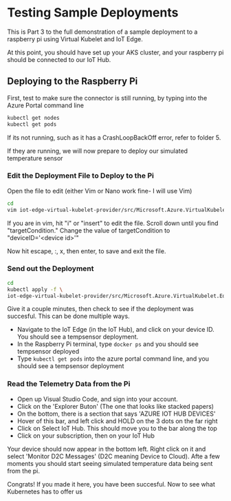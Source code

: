 # Testing Sample Deployments

This is Part 3 to the full demonstration of a sample deployment to a raspberry pi using Virtual Kubelet and IoT Edge.

At this point, you should have set up your AKS cluster, and your raspberry pi should be connected to our IoT Hub.

## Deploying to the Raspberry Pi

First, test to make sure the connector is still running, by typing into the Azure Portal command line

```sh
kubectl get nodes
kubectl get pods
```
If its not running, such as it has a CrashLoopBackOff error, refer to folder 5.

If they are running, we will now prepare to deploy our simulated temperature sensor

### Edit the Deployment File to Deploy to the Pi

Open the file to edit (either Vim or Nano work fine- I will use Vim)

```sh
cd
vim iot-edge-virtual-kubelet-provider/src/Microsoft.Azure.VirtualKubelet.Edge.Provider/sample-deployment.yaml
```
If you are in vim, hit "i" or "insert" to edit the file. Scroll down until you find "targetCondition." 
Change the value of targetCondition to "deviceID='&lt;device id>'"

Now hit escape, :, x, then enter, to save and exit the file.



### Send out the Deployment

```sh
cd
kubectl apply -f \
iot-edge-virtual-kubelet-provider/src/Microsoft.Azure.VirtualKubelet.Edge.Provider/sample-deployment.yaml
```

Give it a couple minutes, then check to see if the deployment was succesful. This can be done multiple ways. 

 - Navigate to the IoT Edge (in the IoT Hub), and click on your device ID. You should see a tempsensor deployment.  
 - In the Raspberry Pi terminal, type ```docker ps``` and you should see tempsensor deployed
 - Type ```kubectl get pods``` into the azure portal command line, and you should see a tempsensor deployment
 
### Read the Telemetry Data from the Pi

 - Open up Visual Studio Code, and sign into your account. 
 - Click on the 'Explorer Buton' (The one that looks like stacked papers)
 - On the bottom, there is a section that says 'AZURE IOT HUB DEVICES'
 - Hover of this bar, and left click and HOLD on the 3 dots on the far right
 - Click on Select IoT Hub. This should move you to the bar along the top
 - Click on your subscription, then on your IoT Hub
 
 Your device should now appear in the bottom left. Right click on it and select  'Monitor D2C Messages' (D2C meaning Device to Cloud).
 Afte a few moments you should start seeing simulated temperature data being sent from the pi. 
 
 Congrats! If you made it here, you have been succesful. Now to see what Kubernetes has to offer us
